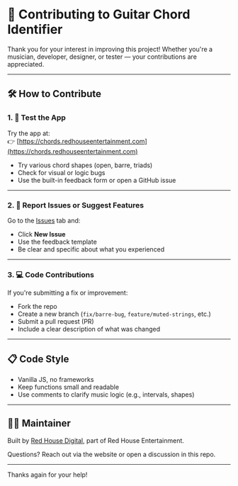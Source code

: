 # 🤝 Contributing to Guitar Chord Identifier

Thank you for your interest in improving this project! Whether you're a musician, developer, designer, or tester — your contributions are appreciated.

---

## 🛠 How to Contribute

### 1. 🧪 Test the App
Try the app at:  
👉 [https://chords.redhouseentertainment.com](https://chords.redhouseentertainment.com)

- Try various chord shapes (open, barre, triads)
- Check for visual or logic bugs
- Use the built-in feedback form or open a GitHub issue

---

### 2. 🐛 Report Issues or Suggest Features
Go to the [Issues](../../issues) tab and:

- Click **New Issue**
- Use the feedback template
- Be clear and specific about what you experienced

---

### 3. 💻 Code Contributions
If you're submitting a fix or improvement:

- Fork the repo
- Create a new branch (`fix/barre-bug`, `feature/muted-strings`, etc.)
- Submit a pull request (PR)
- Include a clear description of what was changed

---

## 📋 Code Style
- Vanilla JS, no frameworks
- Keep functions small and readable
- Use comments to clarify music logic (e.g., intervals, shapes)

---

## 👨‍🎤 Maintainer
Built by [Red House Digital](https://www.redhouseentertainment.com), part of Red House Entertainment.

Questions? Reach out via the website or open a discussion in this repo.

---

Thanks again for your help!
